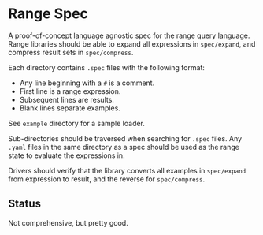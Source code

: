 Range Spec
==========

A proof-of-concept language agnostic spec for the range query language. Range
libraries should be able to expand all expressions in `spec/expand`, and
compress result sets in `spec/compress`.

Each directory contains `.spec` files with the following format:

* Any line beginning with a `#` is a comment.
* First line is a range expression.
* Subsequent lines are results.
* Blank lines separate examples.

See `example` directory for a sample loader.

Sub-directories should be traversed when searching for `.spec` files. Any
`.yaml` files in the same directory as a spec should be used as the range
state to evaluate the expressions in.

Drivers should verify that the library converts all examples in `spec/expand`
from expression to result, and the reverse for `spec/compress`.

Status
------

Not comprehensive, but pretty good.
